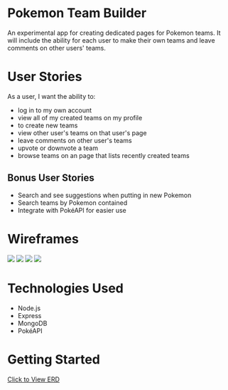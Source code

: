 # Pokemon Team Builder
An experimental app for creating dedicated pages for Pokemon teams. It will include the ability for each user to make their own teams and leave comments on other users' teams.

# User Stories

 As a user, I want the ability to:
- log in to my own account
- view all of my created teams on my profile
- to create new teams
- view other user's teams on that user's page
- leave comments on other user's teams
- upvote or downvote a team
- browse teams on an page that lists recently created teams

## Bonus User Stories
- Search and see suggestions when putting in new Pokemon
- Search teams by Pokemon contained
- Integrate with PokéAPI for easier use  

# Wireframes

<img src="https://i.imgur.com/hzf3Vcx.png">
<img src="https://i.imgur.com/5HK0U1x.png">
<img src="https://i.imgur.com/gBVt09z.png">
<img src="https://i.imgur.com/biVcI4H.png">

# Technologies Used

- Node.js
- Express
- MongoDB
- PokéAPI

# Getting Started

[Click to View ERD](https://lucid.app/lucidchart/28740acf-bbb2-4ba4-bb02-4033b4aaffc0/view?page=0_0&invitationId=inv_fd8b3a65-ccc3-48c5-85fb-9bba9c933877#)

<!--- [Click to Use App](your deployment url here) -->
